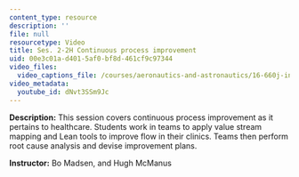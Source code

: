 ```yaml
---
content_type: resource
description: ''
file: null
resourcetype: Video
title: Ses. 2-2H Continuous process improvement
uid: 00e3c01a-d401-5af0-bf8d-461cf9c97344
video_files:
  video_captions_file: /courses/aeronautics-and-astronautics/16-660j-introduction-to-lean-six-sigma-methods-january-iap-2012/lecture-videos/continuous-process-improvement/dNvt3SSm9Jc.vtt
video_metadata:
  youtube_id: dNvt3SSm9Jc
---
```


**Description:** This session covers continuous process improvement as it pertains to healthcare. Students work in teams to apply value stream mapping and Lean tools to improve flow in their clinics. Teams then perform root cause analysis and devise improvement plans.

**Instructor:** Bo Madsen, and Hugh McManus